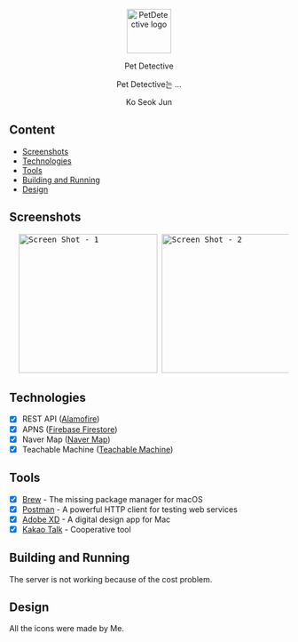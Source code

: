 <p align="center">
  <img src="https://user-images.githubusercontent.com/64264896/202858429-44405b3b-411e-4187-9253-1c71abf4a59a.png" alt="PetDetective logo" height="80">
</p>

<p align="center">
  Pet Detective
</p>

<p align="center">
    Pet Detective는 ...
</p>

<p align="center">
  Ko Seok Jun
</p>

## Content
- [Screenshots](#screenshots)
- [Technologies](#technologies)
- [Tools](#tools)
- [Building and Running](#building-and-running)
- [Design](#design)

## Screenshots
<pre>
  <img alt="Screen Shot - 1" src="https://user-images.githubusercontent.com/64264896/202877842-6ec2a635-203e-4cc9-a9bb-06a0c3ef9277.png" width="250">&nbsp;<img alt="Screen Shot - 2" src="https://user-images.githubusercontent.com/64264896/202877846-40623475-8162-4f52-9354-05535b9e9162.png" width="250">&nbsp;<img alt="Screen Shot - 3" src="https://user-images.githubusercontent.com/64264896/202877849-b9fe3581-c045-45ef-8b4d-2f537511c400.png" width="250">&nbsp;<img alt="Screen Shot - 4" src="https://user-images.githubusercontent.com/64264896/202877852-4b606745-d12f-4cb7-b16f-541bcb67730c.png" width="250">&nbsp;<img alt="Screen Shot - 5" src="https://user-images.githubusercontent.com/64264896/202877857-b60a9055-203b-4529-aa23-7233030fbf18.png" width="250">&nbsp;<img alt="Screen Shot - 6" src="https://user-images.githubusercontent.com/64264896/202877858-22d38f4c-1be7-4af4-99c0-5fec2235687e.png" width="250">&nbsp;<img alt="Screen Shot - 7" src="https://user-images.githubusercontent.com/64264896/202877861-a38ffd58-7b71-47df-ab69-11cb4e41de84.png" width="250">&nbsp;<img alt="Screen Shot - 8" src="https://user-images.githubusercontent.com/64264896/202877863-883a640b-47de-4677-9e89-58f7faa60428.png" width="250">&nbsp;<img alt="Screen Shot - 9" src="https://user-images.githubusercontent.com/64264896/202877867-516cdc13-52e5-4075-a047-8d45c2e62129.png" width="250">&nbsp;<img alt="Screen Shot - 10" src="https://user-images.githubusercontent.com/64264896/202877870-678f091d-b69c-4af9-af1a-92974516d46c.png" width="250">&nbsp;<img alt="Screen Shot - 11" src="https://user-images.githubusercontent.com/64264896/202877872-a744cb88-7e22-4388-aa55-6f5588cd6678.png" width="250">&nbsp;<img alt="Screen Shot - 12" src="https://user-images.githubusercontent.com/64264896/202877875-4e9f5ba8-a393-43a9-a83d-a9519f33f7f7.png" width="250">&nbsp;
</pre>

## Technologies
- [x] REST API ([Alamofire](https://github.com/Alamofire/Alamofire))
- [x] APNS ([Firebase Firestore](https://developer.apple.com/documentation/usernotifications/setting_up_a_remote_notification_server/sending_notification_requests_to_apns))
- [x] Naver Map ([Naver Map](https://navermaps.github.io/ios-map-sdk/guide-ko/1.html))
- [x] Teachable Machine ([Teachable Machine](https://teachablemachine.withgoogle.com/))

## Tools
- [x] [Brew](https://github.com/Homebrew/brew) - The missing package manager for macOS
- [x] [Postman](https://www.getpostman.com) - A powerful HTTP client for testing web services
- [x] [Adobe XD](https://www.adobe.com/kr/products/xd.html) - A digital design app for Mac
- [x] [Kakao Talk](https://www.kakaocorp.com/page/service/service/KakaoTalk?lang=ko) - Cooperative tool 

## Building and Running
The server is not working because of the cost problem.

## Design
All the icons were made by Me.

